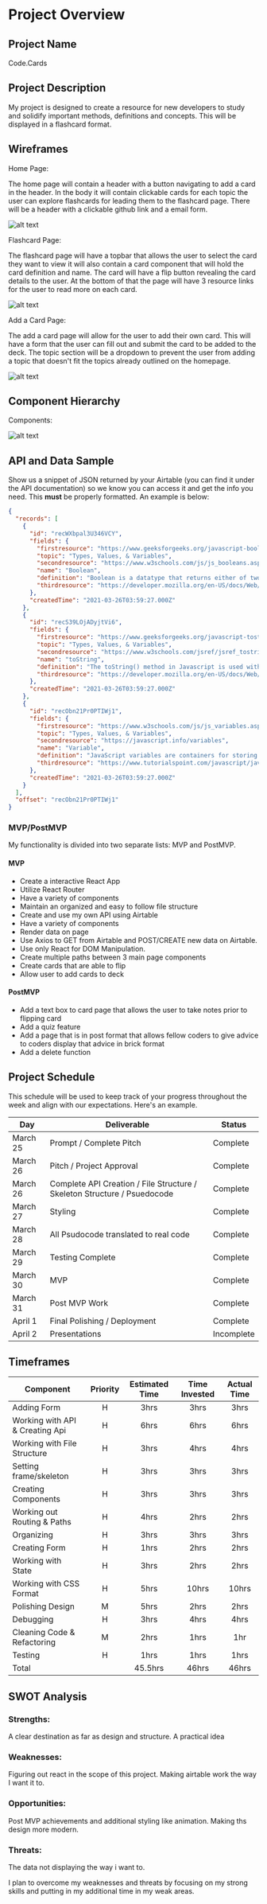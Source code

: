 # Project Overview

## Project Name

Code.Cards

## Project Description

My project is designed to create a resource for new developers to study and solidify important methods, definitions and concepts. This will be displayed in a flashcard format.

## Wireframes

Home Page:

The home page will contain a header with a button navigating to add a card in the header. In the body it will contain clickable cards for each topic the user can explore flashcards for leading them to the flashcard page. There will be a header with a clickable github link and a email form.

![alt text](https://res.cloudinary.com/dbmxg3su8/image/upload/v1616761999/Screen_Shot_2021-03-26_at_8.32.54_AM_tqsmf7.png "Home Page Wireframe")

Flashcard Page:

The flashcard page will have a topbar that allows the user to select the card they want to view it will also contain a card component that will hold the card definition and name. The card will have a flip button revealing the card details to the user. At the bottom of that the page will have 3 resource links for the user to read more on each card.

![alt text](https://res.cloudinary.com/dbmxg3su8/image/upload/v1616761720/Screen_Shot_2021-03-26_at_8.27.51_AM_njxjjg.png "Flashcard Page Wireframe")

Add a Card Page:

The add a card page will allow for the user to add their own card. This will have a form that the user can fill out and submit the card to be added to the deck. The topic section will be a dropdown to prevent the user from adding a topic that doesn't fit the topics already outlined on the homepage.

![alt text](https://res.cloudinary.com/dbmxg3su8/image/upload/v1616761720/Screen_Shot_2021-03-26_at_8.28.09_AM_fqgooc.png "Add a Card Page Wireframe")

## Component Hierarchy

Components:

![alt text](https://res.cloudinary.com/dbmxg3su8/image/upload/v1616741153/CodeCards_ukgvxs.png "Components")

## API and Data Sample

Show us a snippet of JSON returned by your Airtable (you can find it under the API documentation) so we know you can access it and get the info you need. This **must** be properly formatted. An example is below:

```json
{
  "records": [
    {
      "id": "recWXbpal3U346VCY",
      "fields": {
        "firstresource": "https://www.geeksforgeeks.org/javascript-boolean/#:~:text=Boolean%20is%20a%20datatype%20that,terms%20of%20true%20or%20false.",
        "topic": "Types, Values, & Variables",
        "secondresource": "https://www.w3schools.com/js/js_booleans.asp",
        "name": "Boolean",
        "definition": "Boolean is a datatype that returns either of two values i.e. true or false. In JavaScript, Boolean is used as a function to get the value of a variabl...",
        "thirdresource": "https://developer.mozilla.org/en-US/docs/Web/JavaScript/Reference/Global_Objects/Boolean"
      },
      "createdTime": "2021-03-26T03:59:27.000Z"
    },
    {
      "id": "recS39LOjADyjtVi6",
      "fields": {
        "firstresource": "https://www.geeksforgeeks.org/javascript-tostring-function/#:~:text=The%20toString()%20method%20in,representing%20the%20specified%20Number%20object.&t...",
        "topic": "Types, Values, & Variables",
        "secondresource": "https://www.w3schools.com/jsref/jsref_tostring_string.asp",
        "name": "toString",
        "definition": "The toString() method in Javascript is used with a number and converts the number to a string. It is used to return a string representing the specifie...",
        "thirdresource": "https://developer.mozilla.org/en-US/docs/Web/JavaScript/Reference/Global_Objects/String"
      },
      "createdTime": "2021-03-26T03:59:27.000Z"
    },
    {
      "id": "recObn21Pr0PTIWj1",
      "fields": {
        "firstresource": "https://www.w3schools.com/js/js_variables.asp",
        "topic": "Types, Values, & Variables",
        "secondresource": "https://javascript.info/variables",
        "name": "Variable",
        "definition": "JavaScript variables are containers for storing data values.",
        "thirdresource": "https://www.tutorialspoint.com/javascript/javascript_variables.htm"
      },
      "createdTime": "2021-03-26T03:59:27.000Z"
    }
  ],
  "offset": "recObn21Pr0PTIWj1"
}
```

### MVP/PostMVP

My functionality is divided into two separate lists: MVP and PostMVP.

#### MVP

- Create a interactive React App
- Utilize React Router
- Have a variety of components
- Maintain an organized and easy to follow file structure
- Create and use my own API using Airtable
- Have a variety of components
- Render data on page
- Use Axios to GET from Airtable and POST/CREATE new data on Airtable.
- Use only React for DOM Manipulation.
- Create multiple paths between 3 main page components
- Create cards that are able to flip
- Allow user to add cards to deck

#### PostMVP

- Add a text box to card page that allows the user to take notes prior to flipping card
- Add a quiz feature
- Add a page that is in post format that allows fellow coders to give advice to coders display that advice in brick format
- Add a delete function

## Project Schedule

This schedule will be used to keep track of your progress throughout the week and align with our expectations. Here's an example.

| Day      | Deliverable                                                              | Status     |
| -------- | ------------------------------------------------------------------------ | ---------- |
| March 25 | Prompt / Complete Pitch                                                  | Complete   |
| March 26 | Pitch / Project Approval                                                 | Complete   |
| March 26 | Complete API Creation / File Structure / Skeleton Structure / Psuedocode | Complete   |
| March 27 | Styling                                                                  | Complete   |
| March 28 | All Psudocode translated to real code                                    | Complete   |
| March 29 | Testing Complete                                                         | Complete   |
| March 30 | MVP                                                                      | Complete   |
| March 31 | Post MVP Work                                                            | Complete   |
| April 1  | Final Polishing / Deployment                                             | Complete   |
| April 2  | Presentations                                                            | Incomplete |

## Timeframes

| Component                       | Priority | Estimated Time | Time Invested | Actual Time |
| ------------------------------- | :------: | :------------: | :-----------: | :---------: |
| Adding Form                     |    H     |      3hrs      |    3hrs            |     3hrs         |
| Working with API & Creating Api |    H     |      6hrs      |         6hrs         |      6hrs          |
| Working with File Structure     |    H     |      3hrs      |         4hrs        |     4hrs          |
| Setting frame/skeleton          |    H     |      3hrs      |       3hrs            |      3hrs           |
| Creating Components             |    H     |      3hrs      |       3hrs           |        3hrs        |
| Working out Routing & Paths     |    H     |      4hrs      |         2hrs        |    2hrs         |
| Organizing                      |    H     |      3hrs      |           3hrs       |         3hrs       |
| Creating Form                   |    H     |      1hrs      |      2hrs          |    2hrs         |
| Working with State              |    H     |      3hrs      |         2hrs         |        2hrs          |
| Working with CSS Format         |    H     |      5hrs      |       10hrs           |     10hrs        |
| Polishing Design                |    M     |      5hrs      |      2hrs          |        2hrs     |
| Debugging                       |    H     |      3hrs      |      4hrs             |        4hrs     |
| Cleaning Code & Refactoring     |    M     |      2hrs      |   1hrs            |      1hr       |
| Testing                         |    H     |      1hrs      |            1hrs      |        1hrs        |
| Total                           |         |    45.5hrs     |      46hrs         |     46hrs        |

## SWOT Analysis

### Strengths:

A clear destination as far as design and structure.
A practical idea

### Weaknesses:

Figuring out react in the scope of this project. Making airtable work the way I want it to.

### Opportunities:

Post MVP achievements and additional styling like animation. Making ths design more modern.

### Threats:

The data not displaying the way i want to.

I plan to overcome my weaknesses and threats by focusing on my strong skills and putting in my additional time in my weak areas.
